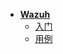 - [**Wazuh**](network_security/hids/Wazuh/README.md)
  - [入门](network_security/hids/Wazuh/start.md)
  - [用例](network_security/hids/Wazuh/use_cases.md)


